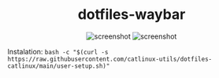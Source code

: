 <h1 align="center">dotfiles-waybar</h1>
<p align="center">
  <img src="https://github.com/user-attachments/assets/7d327942-7073-4c06-af9e-08aedbe059af" alt="screenshot" >
  <img src="https://github.com/user-attachments/assets/1c633789-a3c7-49f1-99ad-61a4fa4731e2" alt="screenshot" >

</p>

Instalation: `bash -c "$(curl -s https://raw.githubusercontent.com/catlinux-utils/dotfiles-catlinux/main/user-setup.sh)"`
